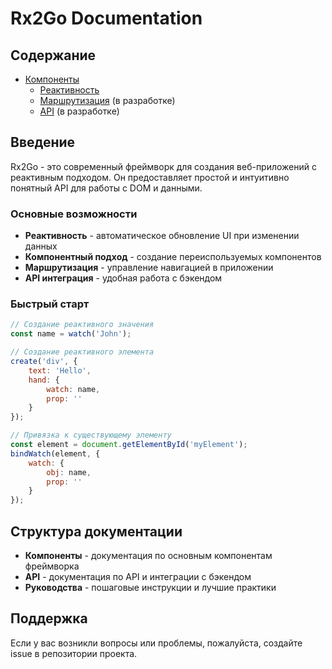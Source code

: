 # Rx2Go Documentation

## Содержание
- [Компоненты](components/reactivity.md)
  - [Реактивность](components/reactivity.md)
  - [Маршрутизация](components/routing.md) (в разработке)
  - [API](components/api.md) (в разработке)

## Введение

Rx2Go - это современный фреймворк для создания веб-приложений с реактивным подходом. Он предоставляет простой и интуитивно понятный API для работы с DOM и данными.

### Основные возможности

- **Реактивность** - автоматическое обновление UI при изменении данных
- **Компонентный подход** - создание переиспользуемых компонентов
- **Маршрутизация** - управление навигацией в приложении
- **API интеграция** - удобная работа с бэкендом

### Быстрый старт

```javascript
// Создание реактивного значения
const name = watch('John');

// Создание реактивного элемента
create('div', {
    text: 'Hello',
    hand: {
        watch: name,
        prop: ''
    }
});

// Привязка к существующему элементу
const element = document.getElementById('myElement');
bindWatch(element, {
    watch: {
        obj: name,
        prop: ''
    }
});
```

## Структура документации

- **Компоненты** - документация по основным компонентам фреймворка
- **API** - документация по API и интеграции с бэкендом
- **Руководства** - пошаговые инструкции и лучшие практики

## Поддержка

Если у вас возникли вопросы или проблемы, пожалуйста, создайте issue в репозитории проекта. 